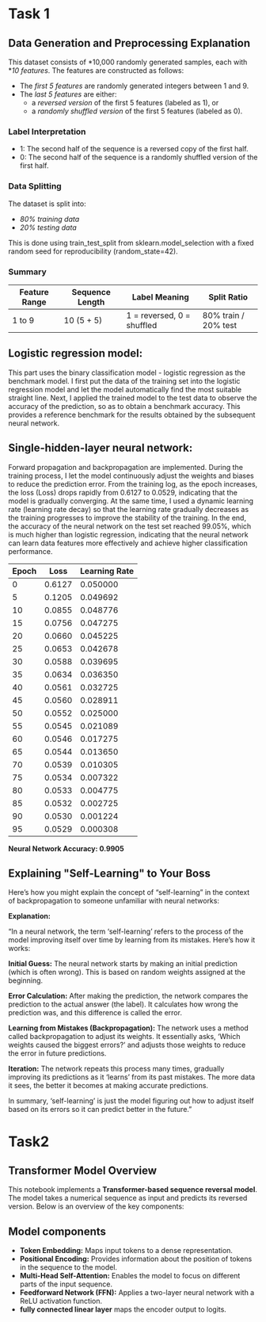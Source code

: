# Task 1

## Data Generation and Preprocessing Explanation

This dataset consists of *10,000 randomly generated samples, each with **10 features*. The features are constructed as follows:

- The *first 5 features* are randomly generated integers between 1 and 9.
- The *last 5 features* are either:
  - a *reversed version* of the first 5 features (labeled as 1), or  
  - a *randomly shuffled version* of the first 5 features (labeled as 0).

### Label Interpretation

- 1: The second half of the sequence is a reversed copy of the first half.
- 0: The second half of the sequence is a randomly shuffled version of the first half.

### Data Splitting

The dataset is split into:

- *80% training data*
- *20% testing data*

This is done using train_test_split from sklearn.model_selection with a fixed random seed for reproducibility (random_state=42).

### Summary

| Feature Range | Sequence Length | Label Meaning | Split Ratio |
|---------------|------------------|----------------|-------------|
| 1 to 9        | 10 (5 + 5)       | 1 = reversed, 0 = shuffled | 80% train / 20% test |

## Logistic regression model:

This part uses the binary classification model - logistic regression as the benchmark model. I first put the data of the training set into the logistic regression model and let the model automatically find the most suitable straight line. Next, I applied the trained model to the test data to observe the accuracy of the prediction, so as to obtain a benchmark accuracy. This provides a reference benchmark for the results obtained by the subsequent neural network.

## Single-hidden-layer neural network:

Forward propagation and backpropagation are implemented. During the training process, I let the model continuously adjust the weights and biases to reduce the prediction error. From the training log, as the epoch increases, the loss (Loss) drops rapidly from 0.6127 to 0.0529, indicating that the model is gradually converging. At the same time, I used a dynamic learning rate (learning rate decay) so that the learning rate gradually decreases as the training progresses to improve the stability of the training. In the end, the accuracy of the neural network on the test set reached 99.05%, which is much higher than logistic regression, indicating that the neural network can learn data features more effectively and achieve higher classification performance.

| Epoch | Loss  | Learning Rate |
|-------|-------|--------------|
| 0     | 0.6127 | 0.050000 |
| 5     | 0.1205 | 0.049692 |
| 10    | 0.0855 | 0.048776 |
| 15    | 0.0756 | 0.047275 |
| 20    | 0.0660 | 0.045225 |
| 25    | 0.0653 | 0.042678 |
| 30    | 0.0588 | 0.039695 |
| 35    | 0.0634 | 0.036350 |
| 40    | 0.0561 | 0.032725 |
| 45    | 0.0560 | 0.028911 |
| 50    | 0.0552 | 0.025000 |
| 55    | 0.0545 | 0.021089 |
| 60    | 0.0546 | 0.017275 |
| 65    | 0.0544 | 0.013650 |
| 70    | 0.0539 | 0.010305 |
| 75    | 0.0534 | 0.007322 |
| 80    | 0.0533 | 0.004775 |
| 85    | 0.0532 | 0.002725 |
| 90    | 0.0530 | 0.001224 |
| 95    | 0.0529 | 0.000308 |

**Neural Network Accuracy: 0.9905**


## Explaining "Self-Learning" to Your Boss
Here’s how you might explain the concept of “self-learning” in the context of backpropagation to someone unfamiliar with neural networks:

**Explanation:**

“In a neural network, the term ‘self-learning’ refers to the process of the model improving itself over time by learning from its mistakes. Here’s how it works:

**Initial Guess:** The neural network starts by making an initial prediction (which is often wrong). This is based on random weights assigned at the beginning.

**Error Calculation:** After making the prediction, the network compares the prediction to the actual answer (the label). It calculates how wrong the prediction was, and this difference is called the error.

**Learning from Mistakes (Backpropagation):** The network uses a method called backpropagation to adjust its weights. It essentially asks, ‘Which weights caused the biggest errors?’ and adjusts those weights to reduce the error in future predictions.

**Iteration:** The network repeats this process many times, gradually improving its predictions as it ‘learns’ from its past mistakes. The more data it sees, the better it becomes at making accurate predictions.

In summary, ‘self-learning’ is just the model figuring out how to adjust itself based on its errors so it can predict better in the future.”


# Task2
## Transformer Model Overview

This notebook implements a **Transformer-based sequence reversal model**. The model takes a numerical sequence as input and predicts its reversed version. Below is an overview of the key components:

## Model components
- **Token Embedding:** Maps input tokens to a dense representation.
- **Positional Encoding:** Provides information about the position of tokens in the sequence to the model.
- **Multi-Head Self-Attention:** Enables the model to focus on different parts of the input sequence.
- **Feedforward Network (FFN):** Applies a two-layer neural network with a ReLU activation function.
- **fully connected linear layer** maps the encoder output to logits.
